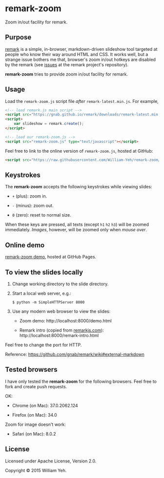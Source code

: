 remark-zoom
===

Zoom in/out facility for remark.


## Purpose

[remark](https://github.com/gnab/remark) is a simple, in-browser, markdown-driven slideshow tool targeted at people who know their way around HTML and CSS. It works well, but a strange issue bothers me that, browser's zoom in/out hotkeys are disabled by the remark (see [issues](https://github.com/gnab/remark/search?q=zoom&type=Issues&utf8=%E2%9C%93) at the remark project's repository).

**remark-zoom** tries to provide zoom in/out facility for remark.


## Usage

Load the `remark-zoom.js` script file *after* `remark-latest.min.js`.  For example,

```html
<!-- load remark.js main script -->
<script src="https://gnab.github.io/remark/downloads/remark-latest.min.js" type="text/javascript"></script>
<script>
    var slideshow = remark.create();
</script>

<!-- load our remark-zoom.js -->
<script src="remark-zoom.js" type="text/javascript"></script>
```


Feel free to link to the online version of `remark-zoom.js`, hosted at GitHub:

```html
<script src="https://raw.githubusercontent.com/William-Yeh/remark-zoom/master/remark-zoom.js" type="text/javascript"></script>
```

## Keystrokes

The **remark-zoom** accepts the following keystrokes while viewing slides:

  - `+` (plus): zoom in.

  - `-` (minus): zoom out.

  - `0` (zero): reset to normal size.

When these keys are pressed, all texts (except `h1` `h2` `h3`) will be zoomed immediately. *Images*, however, will be zoomed only when *mouse over*.


## Online demo

<a href="http://william-yeh.github.io/remark-zoom/">remark-zoom demo</a>, hosted at GitHub Pages.


## To view the slides locally

1. Change working directory to the slide directory.

2. Start a local web server, e.g.:

   ```
   $ python -m SimpleHTTPServer 8000
   ```

3. Use any modern web browser to view the slides:

   - Zoom demo: http://localhost:8000/demo.html

   - Remark intro (copied from [remarkjs.com](http://remarkjs.com)): http://localhost:8000/remark-intro.html



Feel free to change the port for HTTP.

Reference: https://github.com/gnab/remark/wiki#external-markdown




## Tested browsers

I have only tested the **remark-zoom** for the following browsers. Feel free to fork and create push requests.


OK:

  - Chrome (on Mac): 37.0.2062.124

  - Firefox (on Mac): 34.0


Zoom for image doesn't work:

  - Safari (on Mac): 8.0.2





## License

Licensed under Apache License, Version 2.0.

Copyright © 2015 William Yeh.
